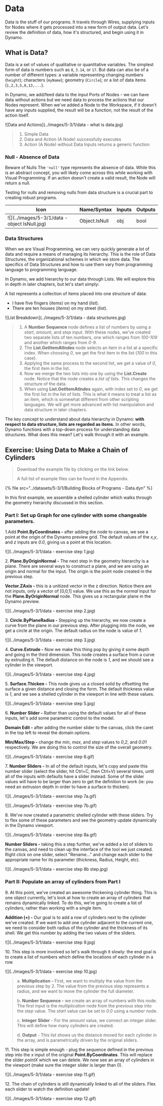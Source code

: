 # Data

Data is the stuff of our programs. It travels through Wires, supplying inputs for Nodes where it gets processed into a new form of output data. Let's review the definition of data, how it's structured, and begin using it in Dynamo.

## What is Data?

Data is a set of values of qualitative or quantitative variables. The simplest form of data is numbers such as `0`, `3.14`, or `17`. But data can also be of a number of different types: a variable representing changing numbers (`height`); characters (`myName`); geometry (`Circle`); or a list of data items (`1,2,3,5,8,13,...`).

In Dynamo, we add/feed data to the input Ports of Nodes - we can have data without actions but we need data to process the actions that our Nodes represent. When we've added a Node to the Workspace, if it doesn't have any inputs supplied, the result will be a function, not the result of the action itself.

![Data and Actions](../images/5-3/1/data - what is data.jpg)

> 1. Simple Data
> 2. Data and Action (A Node) successfully executes
> 3. Action (A Node) without Data Inputs returns a generic function

### Null - Absence of Data

Beware of Nulls The `'null'` type represents the absence of data. While this is an abstract concept, you will likely come across this while working with Visual Programming. If an action doesn't create a valid result, the Node will return a null.

Testing for nulls and removing nulls from data structure is a crucial part to creating robust programs.

| Icon                                                  | Name/Syntax   | Inputs | Outputs |
| ----------------------------------------------------- | ------------- | ------ | ------- |
| ![](../images/5-3/1/data - object IsNull.jpg) | Object.IsNull | obj    | bool    |

### Data Structures

When we are Visual Programming, we can very quickly generate a lot of data and require a means of managing its hierarchy. This is the role of Data Structures, the organizational schemes in which we store data. The specifics of Data Structures and how to use them vary from programming language to programming language.

In Dynamo, we add hierarchy to our data through Lists. We will explore this in depth in later chapters, but let's start simply:

A list represents a collection of items placed into one structure of data:

* I have five fingers (_items_) on my hand (_list_).
* There are ten houses (_items_) on my street (_list_).

![List Breakdown](../images/5-3/1/data - data structures.jpg)

> 1. A **Number Sequence** node defines a list of numbers by using a _start_, _amount_, and _step_ input. With these nodes, we've created two separate lists of ten numbers, one which ranges from _100-109_ and another which ranges from _0-9_.
> 2. The **List.GetItemAtIndex** node selects an item in a list at a specific index. When choosing _0_, we get the first item in the list (_100_ in this case).
> 3. Applying the same process to the second list, we get a value of _0_, the first item in the list.
> 4. Now we merge the two lists into one by using the **List.Create** node. Notice that the node creates a _list of lists._ This changes the structure of the data.
> 5. When using **List.GetItemAtIndex** again, with index set to _0_, we get the first list in the list of lists. This is what it means to treat a list as an item, which is somewhat different from other scripting languages. We will get more advanced with list manipulation and data structure in later chapters.

The key concept to understand about data hierarchy in Dynamo: **with respect to data structure, lists are regarded as items.** In other words, Dynamo functions with a top-down process for understanding data structures. What does this mean? Let's walk through it with an example.

## Exercise: Using Data to Make a Chain of Cylinders

> Download the example file by clicking on the link below.
>
> A full list of example files can be found in the Appendix.

{% file src="../datasets/5-3/1/Building Blocks of Programs - Data.dyn" %}

In this first example, we assemble a shelled cylinder which walks through the geometry hierarchy discussed in this section.

### Part I: Set up Graph for one cylinder with some changeable parameters.

1.Add **Point.ByCoordinates -** after adding the node to canvas, we see a point at the origin of the Dynamo preview grid. The default values of the _x,y_, and _z_ inputs are _0.0_, giving us a point at this location.

![](../images/5-3/1/data - exercise step 1.jpg)

2\. **Plane.ByOriginNormal -** The next step in the geometry hierarchy is a plane. There are several ways to construct a plane, and we are using an origin and normal for the input. The origin is the point node created in the previous step.

**Vector.ZAxis -** this is a unitized vector in the z direction. Notice there are not inputs, only a vector of \[0,0,1] value. We use this as the _normal_ input for the **Plane.ByOriginNormal** node. This gives us a rectangular plane in the Dynamo preview.

![](../images/5-3/1/data - exercise step 2.jpg)

3\. **Circle.ByPlaneRadius -** Stepping up the hierarchy, we now create a curve from the plane in our previous step. After plugging into the node, we get a circle at the origin. The default radius on the node is value of _1_.

![](../images/5-3/1/data - exercise step 3.jpg)

4\. **Curve.Extrude -** Now we make this thing pop by giving it some depth and going in the third dimension. This node creates a surface from a curve by extruding it. The default distance on the node is _1_, and we should see a cylinder in the viewport.

![](../images/5-3/1/data - exercise step 4.jpg)

5\. **Surface.Thicken -** This node gives us a closed solid by offsetting the surface a given distance and closing the form. The default thickness value is _1_, and we see a shelled cylinder in the viewport in line with these values.

![](../images/5-3/1/data - exercise step 5.jpg)

6\. **Number Slider -** Rather than using the default values for all of these inputs, let's add some parametric control to the model.

**Domain Edit -** after adding the number slider to the canvas, click the caret in the top left to reveal the domain options.

**Min/Max/Step -** change the _min_, _max_, and _step_ values to _0_,_2_, and _0.01_ respectively. We are doing this to control the size of the overall geometry.

![](../images/5-3/1/data - exercise step 6.gif)

7\. **Number Sliders -** In all of the default inputs, let's copy and paste this number slider (select the slider, hit Ctrl+C, then Ctrl+V) several times, until all of the inputs with defaults have a slider instead. Some of the slider values will have to be larger than zero to get the definition to work (ie: you need an extrusion depth in order to have a surface to thicken).

![](../images/5-3/1/data - exercise step 7a.gif)

![](../images/5-3/1/data - exercise step 7b.gif)

8\. We've now created a parametric shelled cylinder with these sliders. Try to flex some of these parameters and see the geometry update dynamically in the Dynamo viewport.

![](../images/5-3/1/data - exercise step 8a.gif)

**Number Sliders -** taking this a step further, we've added a lot of sliders to the canvas, and need to clean up the interface of the tool we just created. Right click on one slider, select "Rename..." and change each slider to the appropriate name for its parameter (thickness, Radius, Height, etc).

![](../images/5-3/1/data - exercise step 8b step.jpg)

### Part II: Populate an array of cylinders from Part I

9\. At this point, we've created an awesome thickening cylinder thing. This is one object currently, let's look at how to create an array of cylinders that remains dynamically linked. To do this, we're going to create a list of cylinders, rather than working with a single item.

**Addition (+) -** Our goal is to add a row of cylinders next to the cylinder we've created. If we want to add one cylinder adjacent to the current one, we need to consider both radius of the cylinder and the thickness of its shell. We get this number by adding the two values of the sliders.

![](../images/5-3/1/data - exercise step 9.jpg)

10\. This step is more involved so let's walk through it slowly: the end goal is to create a list of numbers which define the locations of each cylinder in a row.

![](../images/5-3/1/data - exercise step 10.jpg)

> a. **Multiplication -** First, we want to multiply the value from the previous step by 2. The value from the previous step represents a radius, and we want to move the cylinder the full diameter.
>
> b. **Number Sequence -** we create an array of numbers with this node. The first input is the _multiplication_ node from the previous step into the _step_ value. The _start_ value can be set to _0.0_ using a _number_ node.
>
> c. **Integer Slider** - For the _amount_ value, we connect an integer slider. This will define how many cylinders are created.
>
> d. **Output** - This list shows us the distance moved for each cylinder in the array, and is parametrically driven by the original sliders.

11\. This step is simple enough - plug the sequence defined in the previous step into the _x_ input of the original **Point.ByCoordinates**. This will replace the slider _pointX_ which we can delete. We now see an array of cylinders in the viewport (make sure the integer slider is larger than 0).

![](../images/5-3/1/data - exercise step 11.gif)

12\. The chain of cylinders is still dynamically linked to all of the sliders. Flex each slider to watch the definition update!

![](../images/5-3/1/data - exercise step 12.gif)
